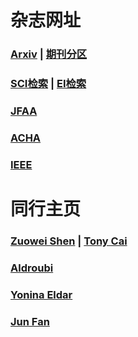 # 杂志网址
### <a href="https://arxiv.org/">Arxiv</a> | <a href="http://202.113.68.3/lib/Sub.html#!Module/Resource/Type/Show/ColumnId/f3813a70-3119-43a0-8528-7d1e476937e6/ItemId/8bd11b0a-927e-4739-a642-56e1274a97c6">期刊分区</a>
### <a href="https://www.webofknowledge.com">SCI检索</a> | <a href="http://www.engineeringvillage.com">EI检索</a>
### <a href="https://www.springer.com/journal/41">JFAA</a> 
### <a href="https://www.sciencedirect.com/journal/applied-and-computational-harmonic-analysis">ACHA</a> 
### <a href="http://ieeexplore.ieee.org/">IEEE</a>

# 同行主页
### <a href="https://blog.nus.edu.sg/matzuows/">Zuowei Shen</a> | <a href="http://www-stat.wharton.upenn.edu/~tcai/"> Tony Cai</a>
### <a href="https://as.vanderbilt.edu/math/bio/?who=akram-aldroubi">Aldroubi</a>
### <a href="https://webee.technion.ac.il/Sites/People/YoninaEldar/index.php">Yonina Eldar</a>
### <a href="http://www.math.hkbu.edu.hk/~junfan/">Jun Fan</a>
